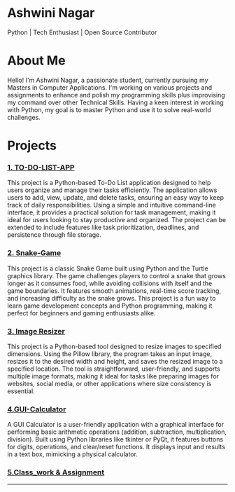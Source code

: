 # Ashwini Nagar
Python | Tech Enthusiast | Open Source Contributor

# About Me

Hello! I'm Ashwini Nagar, a passionate student, currently pursuing my Masters in Computer Applications. I'm working on various projects and assignments to enhance and polish my programming skills plus improvising my command over other Technical Skills. Having a keen interest in working with Python, my goal is to master Python and use it to solve real-world challenges.

# Projects

### [1. TO-DO-LIST-APP](https://github.com/nagarashwini31/To-Do-List)
This project is a Python-based To-Do List application designed to help users organize and manage their tasks efficiently. The application allows users to add, view, update, and delete tasks, ensuring an easy way to keep track of daily responsibilities. Using a simple and intuitive command-line interface, it provides a practical solution for task management, making it ideal for users looking to stay productive and organized. The project can be extended to include features like task prioritization, deadlines, and persistence through file storage.

### [2. Snake-Game](https://github.com/nagarashwini31/Snake_Game)
This project is a classic Snake Game built using Python and the Turtle graphics library. The game challenges players to control a snake that grows longer as it consumes food, while avoiding collisions with itself and the game boundaries. It features smooth animations, real-time score tracking, and increasing difficulty as the snake grows. This project is a fun way to learn game development concepts and Python programming, making it perfect for beginners and gaming enthusiasts alike.


### [3. Image Resizer](https://github.com/nagarashwini31/Image-Resizer)
This project is a Python-based tool designed to resize images to specified dimensions. Using the Pillow library, the program takes an input image, resizes it to the desired width and height, and saves the resized image to a specified location. The tool is straightforward, user-friendly, and supports multiple image formats, making it ideal for tasks like preparing images for websites, social media, or other applications where size consistency is essential.  

### [4.GUI-Calculator](https://github.com/nagarashwini31/GUI-Calculator)

A GUI Calculator is a user-friendly application with a graphical interface for performing basic arithmetic operations (addition, subtraction, multiplication, division). Built using Python libraries like tkinter or PyQt, it features buttons for digits, operations, and clear/reset functions. It displays input and results in a text box, mimicking a physical calculator.

### [5.Class_work & Assignment](https://github.com/nagarashwini31/Python_MCA)


---
